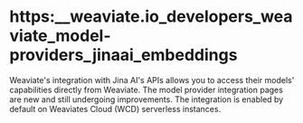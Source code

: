 # https:\_\_weaviate.io_developers_weaviate_model-providers_jinaai_embeddings

Weaviate's integration with Jina AI's APIs allows you to access their models' capabilities directly from Weaviate. The model provider integration pages are new and still undergoing improvements. The integration is enabled by default on Weaviates Cloud (WCD) serverless instances.
